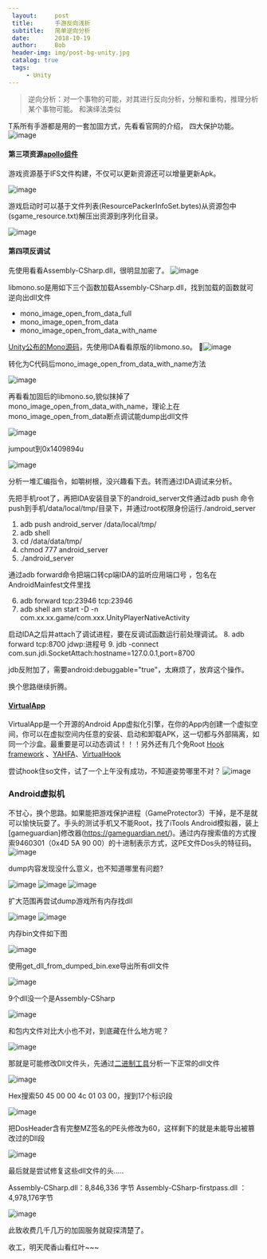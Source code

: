 ```yaml
---
 layout:     post
 title:      手游反向浅析
 subtitle:   简单逆向分析
 date:       2018-10-19
 author:     Bob
 header-img: img/post-bg-unity.jpg
 catalog: true
 tags:
     - Unity
---
```


 >逆向分析：对一个事物的可能，对其进行反向分析，分解和重构，推理分析某个事物可能。 和演绎法类似

 T系所有手游都是用的一套加固方式，先看看官网的介绍， 四大保护功能。
 ![image](/img/pos_25.png)

#### 第三项资源[apollo组件](https://gcloud.qq.com/product/apollo)
游戏资源基于IFS文件构建，不仅可以更新资源还可以增量更新Apk。

   ![image](/img/pos_26.png)

游戏启动时可以基于文件列表(ResourcePackerInfoSet.bytes)从资源包中(sgame_resource.txt)解压出资源到序列化目录。

   ![image](/img/pos_27.png)


#### 第四项反调试

先使用看看Assembly-CSharp.dll，很明显加密了。
![image](/img/pos_28.png)



libmono.so是用如下三个函数加载Assembly-CSharp.dll，找到加载的函数就可逆向出dll文件

+  mono_image_open_from_data_full
+  mono_image_open_from_data
+  mono_image_open_from_data_with_name 



[Unity公布的Mono源码](https://github.com/Unity-Technologies/mono)，先使用IDA看看原版的libmono.so。

![image](/img/pos_24.png) 

转化为C代码后mono_image_open_from_data_with_name方法

![image](/img/pos_29.png) 

再看看加固后的libmono.so,貌似抹掉了mono_image_open_from_data_with_name，理论上在mono_image_open_from_data断点调试能dump出dll文件

![image](/img/pos_23.png)

jumpout到0x1409894u

![image](/img/pos_30.png)

分析一堆汇编指令，如嚼树根，没兴趣看下去。转而通过IDA调试来分析。

先把手机root了，再把IDA安装目录下的android_server文件通过adb push 命令push到手机/data/local/tmp/目录下，并通过root权限身份运行./android_server

1.  adb push  android_server /data/local/tmp/ 
2.  adb shell 
3.  cd /data/data/tmp/
4.  chmod 777 android_server
5.  ./android_server 

通过adb forward命令把端口转cp端IDA的监听应用端口号 ，包名在AndroidMainfest文件里找

6.  adb forward tcp:23946 tcp:23946 
7.  adb shell am start -D -n com.xx.xx.game/com.xxx.UnityPlayerNativeActivity

启动IDA之后并attach了调试进程，要在反调试函数运行前处理调试。
8. adb forward tcp:8700 jdwp:进程号
9. jdb -connect com.sun.jdi.SocketAttach:hostname=127.0.0.1,port=8700

jdb反附加了，需要android:debuggable="true"，太麻烦了，放弃这个操作。

换个思路继续折腾。

#### [VirtualApp](https://github.com/asLody/VirtualApp)

VirtualApp是一个开源的Android App虚拟化引擎，在你的App内创建一个虚拟空间，你可以在虚拟空间内任意的安装、启动和卸载APK，这一切都与外部隔离，如同一个沙盒。最重要是可以动态调试！！！另外还有几个免Root [Hook framework](https://github.com/asLody/legend) 、[YAHFA](https://github.com/rk700/YAHFA)、[VirtualHook](https://github.com/rk700/VirtualHook)

尝试hook住so文件，试了一个上午没有成功，不知道姿势哪里不对？
![image](/img/pos_31.png)

### Android虚拟机

不甘心，换个思路。如果能把游戏保护进程（GameProtector3）干掉，是不是就可以愉快玩耍了。手头的测试手机又不能Root，找了iTools Android模拟器，装上[gameguardian]修改器(https://gameguardian.net/)。通过内存搜索值的方式搜索9460301（0x4D 5A 90 00）的十进制表示方式，这PE文件Dos头的特征码。
![image](/img/pos_33.png)

dump内容发现没什么意义，也不知道哪里有问题?

![image](/img/pos_32.png)
![image](/img/pos_34.png)
![image](/img/pos_35.png)

扩大范围再尝试dump游戏所有内存找dll

![image](/img/pos_37.png)
![image](/img/pos_36.png)

内存bin文件如下图

![image](/img/pos_38.png)

使用get_dll_from_dumped_bin.exe导出所有dll文件

![image](/img/pos_39.png)

9个dll没一个是Assembly-CSharp

![image](/img/pos_40.png)

和包内文件对比大小也不对，到底藏在什么地方呢？

![image](/img/pos_41.png)

那就是可能修改Dll文件头，先通过[二进制工具](https://down.52pojie.cn/Tools/Editors/)分析一下正常的dll文件

![image](/img/pos_42.png)

Hex搜索50 45 00 00 4c 01 03 00，搜到17个标识段

![image](/img/pos_43.png)

把DosHeader含有完整MZ签名的PE头修改为60，这样剩下的就是未能导出被篡改过的Dll段

![image](/img/pos_44.png)


最后就是尝试修复这些dll文件的头.....

Assembly-CSharp.dll：8,846,336 字节
Assembly-CSharp-firstpass.dll ：4,978,176字节

![image](/img/pos_45.png)

此致收费几千几万的加固服务就窥探清楚了。

收工，明天爬香山看红叶~~~
















